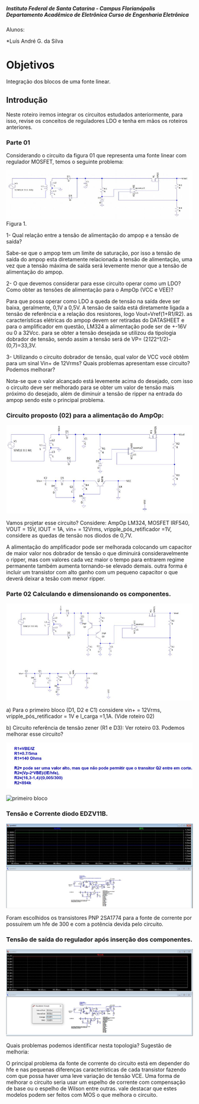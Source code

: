 ##### Instituto Federal de Santa Catarina - Campus Florianópolis Departamento Acadêmico de Eletrônica Curso de Engenharia Eletrônica

Alunos:

*Luís André G. da Silva


# Objetivos
Integração dos blocos de uma fonte linear.

## Introdução
Neste roteiro iremos integrar os circuitos estudados anteriormente, para isso, revise os conceitos
de reguladores LDO e tenha em mãos os roteiros anteriores.

### Parte 01

Considerando o circuito da figura 01 que representa uma fonte linear com regulador MOSFET, temos o seguinte problema:

![primeiro bloco](/Imagens/parte5/figura1.JPG)
Figura 1.

1- Qual relação entre a tensão de alimentação do ampop e a tensão de saída?

Sabe-se que o ampop tem um limite de saturação, por isso a tensão de saída do ampop esta diretamente relacionada a tensão de alimentação, uma vez que a tensão máxima de saída será levemente menor que a tensão de alimentação do ampop.


2- O que devemos considerar para esse circuito operar como um LDO? Como obter as tensões de alimentação para o AmpOp (VCC e VEE)?


Para que possa operar como LDO a queda de tensão na saída deve ser baixa, geralmente, 0,1V a 0,5V. A tensão de saída está diretamente ligada a tensão de referência e a relação dos resistores, logo Vout=Vref(1+R1/R2).
as características elétricas do ampop devem ser retiradas do DATASHEET e para o amplificador em questão, LM324 a alimentação pode ser de +-16V ou 0 a 32Vcc.
para se obter a tensão desejada se utilizou da tipologia dobrador de tensão, sendo assim a tensão será de VP= (2*12*2^1/2)-(0,7)=33,3V.

3- Utilizando o circuito dobrador de tensão, qual valor de VCC você obtêm para um sinal Vin+ de 12Vrms? Quais problemas apresentam esse circuito? Podemos melhorar?

Nota-se que o valor alcançado está levemente acima do desejado, com isso o circuito deve ser melhorado para se obter um valor de tensão mais próximo do desejado, além de diminuir a tensão de ripper na entrada do ampop sendo este o principal problema.

### Circuito proposto (02) para a alimentação do AmpOp:

![primeiro bloco](/Imagens/parte5/figura2.JPG)

Vamos projetar esse circuito?
Considere: AmpOp LM324, MOSFET IRF540, VOUT = 15V, IOUT = 1A, vin+ = 12Vrms, vripple_pós_retificador =1V, considere as quedas de tensão nos diodos de 0,7V.

A alimentação do amplificador pode ser melhorada colocando um capacitor de maior valor nos dobrador de tensão o que diminuirá consideravelmente o ripper, mas com valores cada vez maior o tempo para entrarem regime permanente também aumenta tornando-se elevado demais. outra forma é incluir um transistor com alto ganho com um pequeno capacitor o que deverá deixar a tesão com menor ripper.  

### Parte 02 Calculando e dimensionando os componentes.

![primeiro bloco](/Imagens/parte5/figura3.JPG)


a) Para o primeiro bloco (D1, D2 e C1) considere vin+ = 12Vrms, vripple_pós_retificador = 1V e I_carga =1,1A. (Vide roteiro 02)

b) Circuito referência de tensão zener (R1 e D3): Ver roteiro 03. Podemos melhorar esse circuito?

![primeiro bloco](/Imagens/parte5/transistor.JPG)

![primeiro bloco](/Imagens/parte5/questão2.JPG)

### Tensão e Corrente diodo EDZV11B.

![primeiro bloco](/Imagens/parte5/correntediodo.JPG)

Foram escolhidos os transistores PNP 2SA1774 para a fonte de corrente por possuírem um hfe de 300 e com a potência devida pelo circuito.

### Tensão de saída do regulador após inserção dos componentes.

![primeiro bloco](/Imagens/parte5/vout.JPG)

Quais problemas podemos identificar nesta topologia?
Sugestão de melhoria:

O principal problema da fonte de corrente do circuito está em depender do hfe e nas pequenas diferenças características de cada transistor fazendo com que possa haver uma leve variação de tensão VCE.
Uma forma de melhorar o circuito seria usar um espelho de corrente com compensação de base ou o espelho de Wilson entre outras. vale destacar que estes modelos podem ser feitos com MOS o que melhora o circuito.
